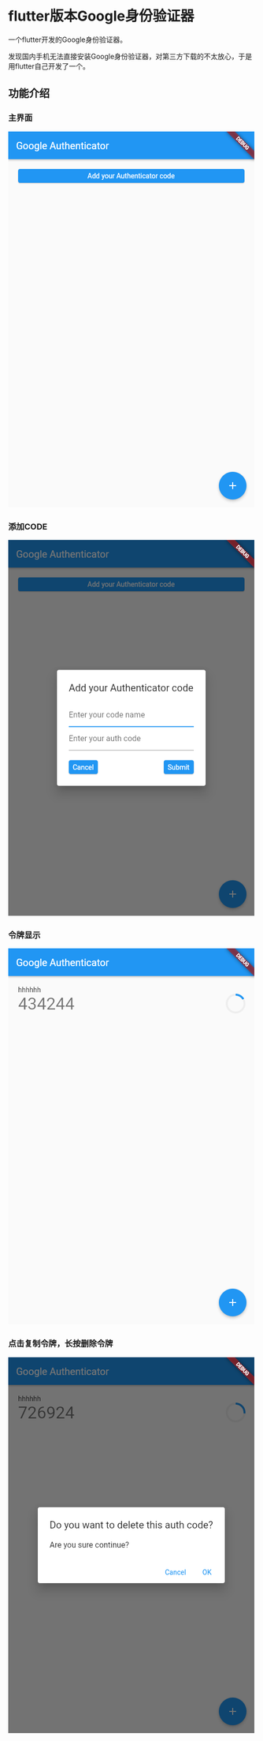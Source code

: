 # flutter版本Google身份验证器

一个flutter开发的Google身份验证器。

发现国内手机无法直接安装Google身份验证器，对第三方下载的不太放心，于是用flutter自己开发了一个。

## 功能介绍

### 主界面
![主界面](./pic/p1.png)
### 添加CODE
![添加code](./pic/p2.png)
### 令牌显示
![令牌显示](./pic/p3.png)
### 点击复制令牌，长按删除令牌
![长按删除令牌](./pic/p4.png)